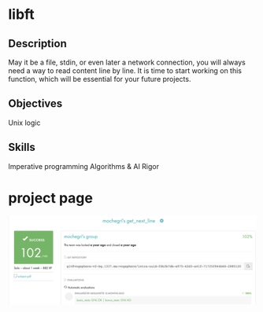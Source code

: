 # libft
## Description
May it be a file, stdin, or even later a network connection, you will always need a way to read content line by line. It is time to start working on this function, which will be essential for your future projects.

## Objectives
Unix logic

## Skills
Imperative programming
Algorithms & AI
Rigor

# project page
![docs](scren.png)
